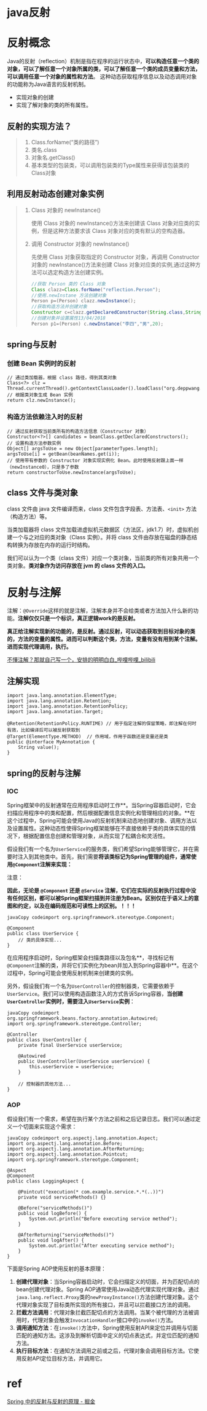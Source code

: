 # java反射




# 反射概念

Java的反射（reflection）机制是指在程序的运行状态中，**可以构造任意一个类的对象，可以了解任意一个对象所属的类，可以了解任意一个类的成员变量和方法，可以调用任意一个对象的属性和方法**。 这种动态获取程序信息以及动态调用对象的功能称为Java语言的反射机制。

- 实现对象的创建
- 实现了解对象的类的所有属性。



## 反射的实现方法？

> 1. Class.forName(“类的路径”)
> 2. 类名.class
> 3. 对象名.getClass()
> 4. 基本类型的包装类，可以调用包装类的Type属性来获得该包装类的Class对象





## 利用反射动态创建对象实例

> 1. Class 对象的 newInstance()
>
>    使用 Class 对象的 newInstance()方法来创建该 Class 对象对应类的实例，但是这种方法要求该 Class 对象对应的类有默认的空构造器。
>
> 2. 调用 Constructor 对象的 newInstance()
>
>    先使用 Class 对象获取指定的 Constructor 对象，再调用 Constructor 对象的 newInstance()方法来创建 Class 对象对应类的实例,通过这种方法可以选定构造方法创建实例。
>
>    
>
>    ```java
>    //获取 Person 类的 Class 对象
>    Class clazz=Class.forName("reflection.Person");
>    //使用.newInstane 方法创建对象
>    Person p=(Person) clazz.newInstance();
>    //获取构造方法并创建对象
>    Constructor c=clazz.getDeclaredConstructor(String.class,String.class,int.class);
>    //创建对象并设置属性13/04/2018
>    Person p1=(Person) c.newInstance("李四","男",20);
>    ```





## spring与反射



### 创建 Bean 实例时的反射

```
// 通过类加载器，根据 class 路径，得到其类对象
Class<?> clz = Thread.currentThread().getContextClassLoader().loadClass("org.deppwang.litespring.v1.service.PetStoreService");
// 根据类对象生成 Bean 实例
return clz.newInstance();
```

### 构造方法依赖注入时的反射

```
// 通过反射获取当前类所有的构造方法信息（Constructor 对象）
Constructor<?>[] candidates = beanClass.getDeclaredConstructors();
// 设置构造方法参数实例
Object[] argsToUse = new Object[parameterTypes.length];
argsToUse[i] = getBean(beanNames.get(i));
// 使用带有参数的 Constructor 对象实现实例化 Bean。此时使用反射跟上面一样（newInstance0），只是多了参数
return constructorToUse.newInstance(argsToUse);
```

## class 文件与类对象

class 文件由 java 文件编译而来，class 文件包含字段表、方法表、`<init>` 方法（构造方法）等。

当类加载器将 class 文件加载进虚拟机元数据区（方法区，jdk1.7）时，虚拟机创建一个与之对应的类对象（Class 实例）。并将 class 文件由存放在磁盘的静态结构转换为存放在内存的运行时结构。

我们可以认为一个类（class 文件）对应一个类对象，当前类的所有对象共用一个类对象。**类对象作为访问存放在 jvm 的 class 文件的入口。**







# 反射与注解

注解：`@Override`这样的就是注解，注解本身并不会给类或者方法加入什么新的功能。**注解仅仅只是一个标识，真正逻辑work的是反射。**

**真正给注解实现新的功能的，是反射。通过反射，可以动态获取到目标对象的类的，方法的变量的属性。进而可以判断这个类，方法，变量有没有用到某个注解。进而实现代理调用，执行。**



[不懂注解？那就自己写一个，安排的明明白白_哔哩哔哩_bilibili](https://www.bilibili.com/video/BV1Py4y1Y77P/?spm_id_from=..top_right_bar_window_history.content.click)

## 注解实现

```
import java.lang.annotation.ElementType;
import java.lang.annotation.Retention;
import java.lang.annotation.RetentionPolicy;
import java.lang.annotation.Target;

@Retention(RetentionPolicy.RUNTIME) // 用于指定注解的保留策略，即注解在何时有效，比如编译后可以被反射获取到
@Target(ElementType.METHOD)  // 作用域，作用于函数还是变量还是类
public @interface MyAnnotation {
    String value();
}

```







## spring的反射与注解



### IOC



Spring框架中的反射通常在应用程序启动时工作**。当Spring容器启动时，它会扫描应用程序中的类和配置，然后根据配置信息实例化和管理相应的对象。**在这个过程中，Spring可能会使用Java的反射机制来动态地创建对象、调用方法以及设置属性。这种动态性使得Spring框架能够在不直接依赖于类的具体实现的情况下，根据配置信息创建和管理对象，从而实现了松耦合和灵活性。



假设我们有一个名为`UserService`的服务类，我们希望Spring能够管理它，并在需要时注入到其他类中。首先，我们需要**将该类标记为Spring管理的组件，通常使用`@Component`注解来实现：**

注意：

**因此，无论是 `@Component` 还是 `@Service` 注解，它们在实际的反射执行过程中没有任何区别，都可以被Spring框架扫描到并注册为Bean。区别仅在于语义上的意图和约定，以及在编码规范和可读性上的区别。！！！**

```
javaCopy codeimport org.springframework.stereotype.Component;

@Component
public class UserService {
    // 类的具体实现...
}
```

在应用程序启动时，Spring框架会扫描类路径以及包名**，寻找标记有`@Component`注解的类，并将它们实例化为bean并加入到Spring容器中**。在这个过程中，Spring可能会使用反射机制来创建类的实例。

另外，假设我们有一个名为`UserController`的控制器类，它需要依赖于`UserService`。我们可以使用构造函数注入的方式告诉Spring容器，**当创建`UserController`实例时，需要注入`UserService`实例**：

```
javaCopy codeimport org.springframework.beans.factory.annotation.Autowired;
import org.springframework.stereotype.Controller;

@Controller
public class UserController {
    private final UserService userService;

    @Autowired
    public UserController(UserService userService) {
        this.userService = userService;
    }

    // 控制器的其他方法...
}
```



### AOP

假设我们有一个需求，希望在执行某个方法之前和之后记录日志。我们可以通过定义一个切面来实现这个需求：

```
javaCopy codeimport org.aspectj.lang.annotation.Aspect;
import org.aspectj.lang.annotation.Before;
import org.aspectj.lang.annotation.AfterReturning;
import org.aspectj.lang.annotation.Pointcut;
import org.springframework.stereotype.Component;

@Aspect
@Component
public class LoggingAspect {

    @Pointcut("execution(* com.example.service.*.*(..))")
    private void serviceMethods() {}

    @Before("serviceMethods()")
    public void logBefore() {
        System.out.println("Before executing service method");
    }

    @AfterReturning("serviceMethods()")
    public void logAfter() {
        System.out.println("After executing service method");
    }
}
```

下面是Spring AOP使用反射的基本原理：

1. **创建代理对象**：当Spring容器启动时，它会扫描定义的切面，并为匹配切点的bean创建代理对象。Spring AOP通常使用Java动态代理实现代理对象。通过`java.lang.reflect.Proxy`类的`newProxyInstance()`方法创建代理对象。这个代理对象实现了目标类所实现的所有接口，并且可以拦截接口方法的调用。
2. **拦截方法调用**：代理对象拦截匹配切点的方法调用。当某个被代理的方法被调用时，代理对象会触发`InvocationHandler`接口中的`invoke()`方法。
3. **调用通知方法**：在`invoke()`方法中，Spring使用反射API来定位并调用与切面匹配的通知方法。这涉及到解析切面中定义的切点表达式，并定位匹配的通知方法。
4. **执行目标方法**：在通知方法调用之前或之后，代理对象会调用目标方法。它使用反射API定位目标方法，并调用它。







# ref

[Spring 中的反射与反射的原理 - 掘金](https://juejin.cn/post/6844904148316471310)








